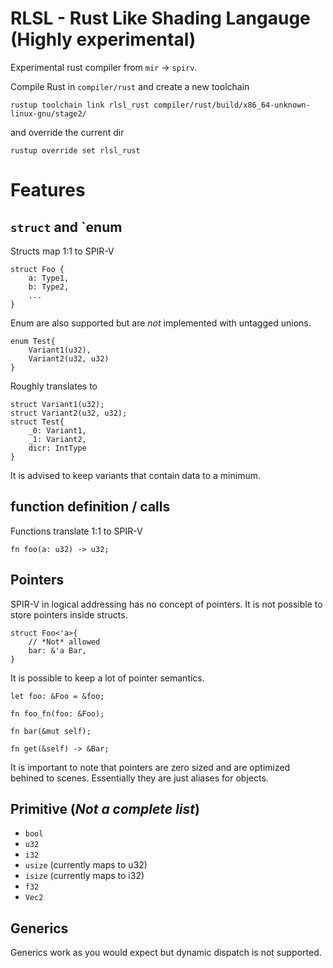 # RLSL - Rust Like Shading Langauge (Highly experimental)

Experimental rust compiler from `mir` -> `spirv`.


Compile Rust in `compiler/rust` and create a new toolchain
``` 
rustup toolchain link rlsl_rust compiler/rust/build/x86_64-unknown-linux-gnu/stage2/
```
and override the current dir
``` 
rustup override set rlsl_rust
```


# Features


## `struct` and `enum

Structs map 1:1 to SPIR-V

```
struct Foo {
    a: Type1,
    b: Type2,
    ...
}
```

Enum are also supported but are *not* implemented with untagged unions.


```
enum Test{
    Variant1(u32),
    Variant2(u32, u32)
}
```

Roughly translates to
```
struct Variant1(u32);
struct Variant2(u32, u32);
struct Test{
    _0: Variant1,
    _1: Variant2,
    dicr: IntType
}
```

It is advised to keep variants that contain data to a minimum.

## function definition / calls
Functions translate 1:1 to SPIR-V
```
fn foo(a: u32) -> u32;
```

## Pointers

SPIR-V in logical addressing has no concept of pointers. It is not possible to store pointers inside structs.

``` 
struct Foo<'a>{
    // *Not* allowed
    bar: &'a Bar,
}
```

It is possible to keep a lot of pointer semantics.
```
let foo: &Foo = &foo;

fn foo_fn(foo: &Foo);

fn bar(&mut self);

fn get(&self) -> &Bar;
```

It is important to note that pointers are zero sized and are optimized behined to scenes. Essentially they
are just aliases for objects.

## Primitive (*Not a complete list*)

- `bool`
- `u32`
- `i32`
- `usize` (currently maps to u32)
- `isize` (currently maps to i32)
- `f32`
- `Vec2`

## Generics

Generics work as you would expect but dynamic dispatch is not supported.



